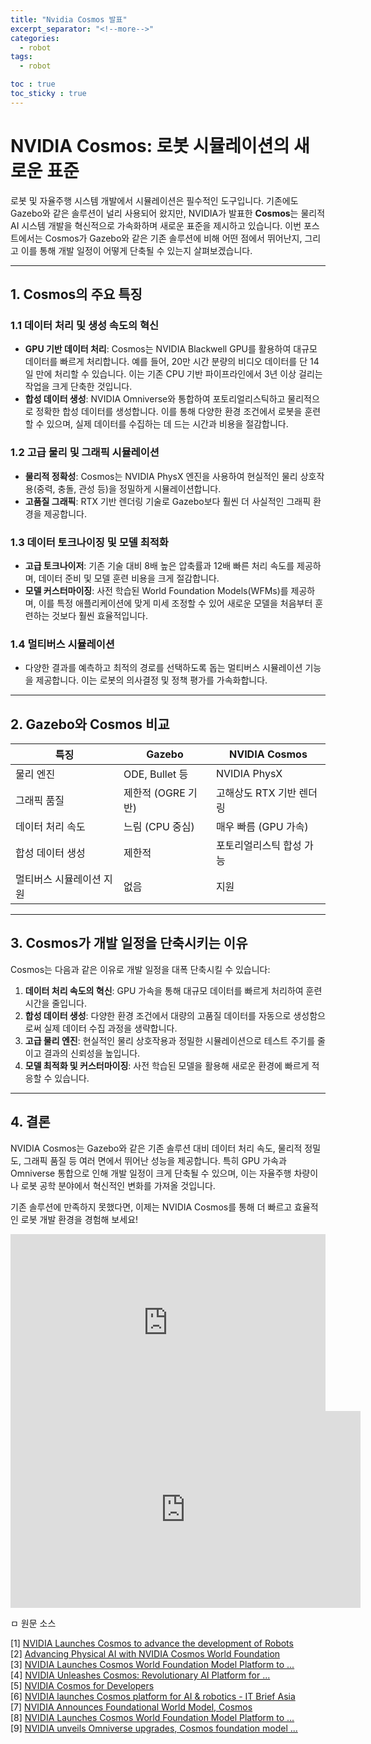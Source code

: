 ```yaml
---
title: "Nvidia Cosmos 발표"
excerpt_separator: "<!--more-->"
categories:
  - robot
tags:
  - robot

toc : true
toc_sticky : true
---
```


# NVIDIA Cosmos: 로봇 시뮬레이션의 새로운 표준

로봇 및 자율주행 시스템 개발에서 시뮬레이션은 필수적인 도구입니다. 기존에도 Gazebo와 같은 솔루션이 널리 사용되어 왔지만, NVIDIA가 발표한 **Cosmos**는 물리적 AI 시스템 개발을 혁신적으로 가속화하며 새로운 표준을 제시하고 있습니다. 이번 포스트에서는 Cosmos가 Gazebo와 같은 기존 솔루션에 비해 어떤 점에서 뛰어난지, 그리고 이를 통해 개발 일정이 어떻게 단축될 수 있는지 살펴보겠습니다.

---

## **1. Cosmos의 주요 특징**

### **1.1 데이터 처리 및 생성 속도의 혁신**
- **GPU 기반 데이터 처리**: Cosmos는 NVIDIA Blackwell GPU를 활용하여 대규모 데이터를 빠르게 처리합니다. 예를 들어, 20만 시간 분량의 비디오 데이터를 단 14일 만에 처리할 수 있습니다. 이는 기존 CPU 기반 파이프라인에서 3년 이상 걸리는 작업을 크게 단축한 것입니다.
- **합성 데이터 생성**: NVIDIA Omniverse와 통합하여 포토리얼리스틱하고 물리적으로 정확한 합성 데이터를 생성합니다. 이를 통해 다양한 환경 조건에서 로봇을 훈련할 수 있으며, 실제 데이터를 수집하는 데 드는 시간과 비용을 절감합니다.

### **1.2 고급 물리 및 그래픽 시뮬레이션**
- **물리적 정확성**: Cosmos는 NVIDIA PhysX 엔진을 사용하여 현실적인 물리 상호작용(중력, 충돌, 관성 등)을 정밀하게 시뮬레이션합니다.
- **고품질 그래픽**: RTX 기반 렌더링 기술로 Gazebo보다 훨씬 더 사실적인 그래픽 환경을 제공합니다.

### **1.3 데이터 토크나이징 및 모델 최적화**
- **고급 토크나이저**: 기존 기술 대비 8배 높은 압축률과 12배 빠른 처리 속도를 제공하며, 데이터 준비 및 모델 훈련 비용을 크게 절감합니다.
- **모델 커스터마이징**: 사전 학습된 World Foundation Models(WFMs)를 제공하며, 이를 특정 애플리케이션에 맞게 미세 조정할 수 있어 새로운 모델을 처음부터 훈련하는 것보다 훨씬 효율적입니다.

### **1.4 멀티버스 시뮬레이션**
- 다양한 결과를 예측하고 최적의 경로를 선택하도록 돕는 멀티버스 시뮬레이션 기능을 제공합니다. 이는 로봇의 의사결정 및 정책 평가를 가속화합니다.

---

## **2. Gazebo와 Cosmos 비교**

| 특징                     | Gazebo                          | NVIDIA Cosmos                  |
|--------------------------|---------------------------------|--------------------------------|
| 물리 엔진                | ODE, Bullet 등                 | NVIDIA PhysX                  |
| 그래픽 품질              | 제한적 (OGRE 기반)              | 고해상도 RTX 기반 렌더링       |
| 데이터 처리 속도          | 느림 (CPU 중심)                | 매우 빠름 (GPU 가속)           |
| 합성 데이터 생성          | 제한적                          | 포토리얼리스틱 합성 가능        |
| 멀티버스 시뮬레이션 지원   | 없음                           | 지원                           |

---

## **3. Cosmos가 개발 일정을 단축시키는 이유**

Cosmos는 다음과 같은 이유로 개발 일정을 대폭 단축시킬 수 있습니다:
1. **데이터 처리 속도의 혁신**: GPU 가속을 통해 대규모 데이터를 빠르게 처리하여 훈련 시간을 줄입니다.
2. **합성 데이터 생성**: 다양한 환경 조건에서 대량의 고품질 데이터를 자동으로 생성함으로써 실제 데이터 수집 과정을 생략합니다.
3. **고급 물리 엔진**: 현실적인 물리 상호작용과 정밀한 시뮬레이션으로 테스트 주기를 줄이고 결과의 신뢰성을 높입니다.
4. **모델 최적화 및 커스터마이징**: 사전 학습된 모델을 활용해 새로운 환경에 빠르게 적응할 수 있습니다.

---

## **4. 결론**

NVIDIA Cosmos는 Gazebo와 같은 기존 솔루션 대비 데이터 처리 속도, 물리적 정밀도, 그래픽 품질 등 여러 면에서 뛰어난 성능을 제공합니다. 특히 GPU 가속과 Omniverse 통합으로 인해 개발 일정이 크게 단축될 수 있으며, 이는 자율주행 차량이나 로봇 공학 분야에서 혁신적인 변화를 가져올 것입니다.

기존 솔루션에 만족하지 못했다면, 이제는 NVIDIA Cosmos를 통해 더 빠르고 효율적인 로봇 개발 환경을 경험해 보세요!


<div style="position: relative; width: 100%; padding-bottom: 56.25%;">
  <iframe 
    src="https://www.youtube.com/embed/9Uch931cDx8" 
    title="NVIDIA Cosmos: A World Foundation Model Platform for Physical AI" 
    frameborder="0" 
    allow="accelerometer; autoplay; clipboard-write; encrypted-media; gyroscope; picture-in-picture" 
    allowfullscreen 
    style="position: absolute; width: 100%; height: 100%;">
  </iframe>
</div>

<iframe width="560" height="315" src="https://www.youtube.com/embed/9Uch931cDx8" frameborder="0" allowfullscreen></iframe>

ㅁ 원문 소스

[1] [NVIDIA Launches Cosmos to advance the development of Robots ](https://www.youtube.com/watch?v=eNT7YNmHxF8)   
[2] [Advancing Physical AI with NVIDIA Cosmos World Foundation](https://developer.nvidia.com/blog/advancing-physical-ai-with-nvidia-cosmos-world-foundation-model-platform/)    
[3] [NVIDIA Launches Cosmos World Foundation Model Platform to ... ](https://www.edge-ai-vision.com/2025/01/nvidia-launches-cosmos-world-foundation-model-platform-to-accelerate-physical-ai-development/)    
[4] [NVIDIA Unleashes Cosmos: Revolutionary AI Platform for ... ](https://www.stocktitan.net/news/NVDA/nvidia-launches-cosmos-world-foundation-model-platform-to-accelerate-74st2annquyd.html)   
[5] [NVIDIA Cosmos for Developers ](https://developer.nvidia.com/cosmos)    
[6] [NVIDIA launches Cosmos platform for AI & robotics - IT Brief Asia ](https://itbrief.asia/story/nvidia-launches-cosmos-platform-for-ai-robotics)   
[7] [NVIDIA Announces Foundational World Model, Cosmos ](https://radiancefields.com/nvidia-announces-foundational-world-model-cosmos)   
[8] [NVIDIA Launches Cosmos World Foundation Model Platform to ... ](https://nvidianews.nvidia.com/news/nvidia-launches-cosmos-world-foundation-model-platform-to-accelerate-physical-ai-development)   
[9] [NVIDIA unveils Omniverse upgrades, Cosmos foundation model ... ](https://www.therobotreport.com/nvidia-unveils-omniverse-upgrades-launches-cosmos-foundation-model-ces-2025/)   

